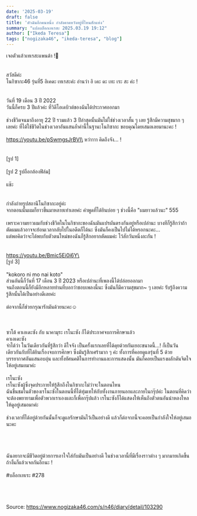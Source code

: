 ```yaml
---
date: '2025-03-19'
draft: false
title: 'ตัวฉันอีกคนหนึ่ง กำลังคาดหวังอยู่ที่ไหนสักแห่ง'
summary: "แปลบล็อกเทเรสะ 2025.03.19 19:12"
author: ["Ikeda Teresa"]
tags: ["nogizaka46", "ikeda-teresa", "blog"]
---
```


เจอตัวแล้วเทเรสะแพนด้า !👀\
\
\
สวัสดีค่ะ\
โนกิซากะ46 รุ่นที่5 อิเคดะ เทเรสะค่ะ อ่านว่า อิ เคะ ดะ เทะ เระ สะ ค่ะ !\
\
\
วันที่ 19 เดือน 3 ปี 2022\
วันนี้ก็ครบ 3 ปีแล้วค่ะ ที่วิดีโอเดบิวต์ของฉันได้ประกาศออกมา\
\
ช่วงชีวิตจนมาถึงอายุ 22 ปี รวมแล้ว 3 ปีล่าสุดนั้นมันไม่ใช่ช่วงเวลาสั้น ๆ เลย รู้สึกมีความสุขมาก ๆ เลยค่ะ ที่ได้ใช้ชีวิตในช่วงเวลาอันแสนล้ำค่านี้ในฐานะโนกิซากะ ขอบคุณโดยเสมอเลยมานะคะ !\
\
https://youtu.be/pSwmgsJrBVI\
หว่าาาา คิดถึงจัง... !\
\
\
[รูป 1]\
\
[รูป 2 รูปถือกล้องฟิล์ม]\
\
แช๊ะ\
\
\
กำลังถ่ายรูปสถานีโนกิซากะอยู่ค่ะ\
จากตอนนั้นผมก็ยาวขึ้นมาหลายเท่าเลยค่ะ คำพูดที่ได้ยินบ่อย ๆ ช่วงนี้คือ "ผมยาวแล้วนะ" 555\
\
เพราะความยาวผมกับช่วงชีวิตในโนกิซากะของฉันมันแปรผันตรงกันอยู่หรือเปล่านะ บางทีก็รู้สึกว่าถ้าตัดผมแล้วอาจจะย้อนเวลากลับไปในอดีตก็ได้นะ ซึ่งมันก็คงเป็นไปไม่ได้หรอกนะคะ...\
แต่พอคิดว่าจะได้พบกับตัวตนใหม่ของฉันก็รู้สึกอยากตัดผมค่ะ ไว้สักวันหนึ่งละกัน !\
\
\
https://youtu.be/Bmic5Ei0i6Y\
\
[รูป 3]\
\
"kokoro ni mo nai koto"\
ส่วนอันนี้ก็วันที่ 17 เดือน 3 ปี 2023 หรือเปล่านะที่เพลงนี้ได้ปล่อยออกมา\
จนถึงตอนนี้ก็ยังมีอีกหลายท่านที่บอกว่าชอบเพลงนี้นะ ซึ่งมันก็มีความสุขมาก~ ๆ เลยค่ะ รับรู้ถึงความรู้สึกนั้นได้เป็นอย่างดีเลยค่ะ\
\
ต่อจากนี้ก็ช่วยกรุณารักมันด้วยนะคะ☺︎\
\
\
\
ซาโต้ คาเอเดะซัง กับ นาคามุระ เรโนะซัง ก็ได้ประกาศจบการศึกษาแล้ว\
คาเอเดะซัง\
จำได้ว่า ในวันเดียวกันที่รู้สึกว่า ดีใจจัง เป็นครั้งแรกเลยที่ได้คุยด้วยกันเยอะขนาดนี้...! ก็เป็นวันเดียวกันกับที่ได้ยินเรื่องจบการศึกษา ซึ่งมันรู้สึกเศร้ามาก ๆ ค่ะ ทั้งการที่คอยดูแลรุ่นที่ 5 ด้วยบรรยากาศอันแสนอบอุ่น และทั้งทัศนคติในการทำงานและการแสดงนั้น มันก็คอยเป็นแรงผลักดันจิตใจให้อยู่เสมอมาค่ะ\
\
เรโนะซัง\
เรโนะซังผู้ซึ่งจุดประกายให้รู้สึกถึงโนกิซากะไม่ว่าจะในตอนไหน\
ฉันชื่นชมในตัวของเรโนะซังในตอนนี้ที่ได้ทุ่มเทให้กับทั้งงานภายนอกและภายในกรุ๊ปค่ะ ในตอนที่คิดว่าจะต้องพยายามเพื่อตัวพวกเราเองและก็เพื่อกรุ๊ปแล้ว เรโนะซังก็ได้แสดงให้เห็นถึงตัวตนอันน่าหลงใหลให้ดูอยู่เสมอมาค่ะ\
\
ช่วงเวลาที่ได้อยู่ด้วยกันนั้นก็จะดูแลรักษามันไว้เป็นอย่างดี แล้วก็ต่อจากนี้จะคอยเป็นกำลังใจให้อยู่เสมอนะคะ\
\
\
\
\
ฉันอยากจะมีชีวิตอยู่ด้วยการเอาใจใส่กับมันเป็นอย่างดี ในช่วงเวลานี้ที่มีเรื่องราวต่าง ๆ มากมายเกิดขึ้น\
ถ้างั้นก็แล้วเจอกันอีกนะ !\
\
#บล็อกเทเระ #278\
\
\
\
\
Source: https://www.nogizaka46.com/s/n46/diary/detail/103290

